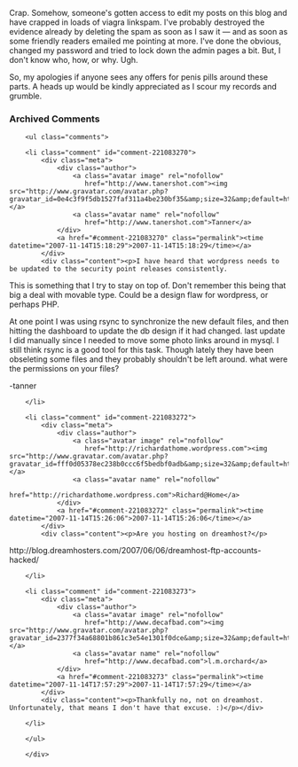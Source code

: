 Crap.  Somehow, someone's gotten access to edit my posts on this blog and have crapped in loads of viagra linkspam.  I've probably destroyed the evidence already by deleting the spam as soon as I saw it — and as soon as some friendly readers emailed me pointing at more.  I've done the obvious, changed my password and tried to lock down the admin pages a bit.  But, I don't know who, how, or why.  Ugh.

So, my apologies if anyone sees any offers for penis pills around these parts.  A heads up would be kindly appreciated as I scour my records and grumble.

<div id="comments" class="comments archived-comments">
            <h3>Archived Comments</h3>
            
        <ul class="comments">
            
        <li class="comment" id="comment-221083270">
            <div class="meta">
                <div class="author">
                    <a class="avatar image" rel="nofollow" 
                       href="http://www.tanershot.com"><img src="http://www.gravatar.com/avatar.php?gravatar_id=0e4c3f9f5db1527faf311a4be230bf35&amp;size=32&amp;default=http://mediacdn.disqus.com/1320279820/images/noavatar32.png"/></a>
                    <a class="avatar name" rel="nofollow" 
                       href="http://www.tanershot.com">Tanner</a>
                </div>
                <a href="#comment-221083270" class="permalink"><time datetime="2007-11-14T15:18:29">2007-11-14T15:18:29</time></a>
            </div>
            <div class="content"><p>I have heard that wordpress needs to be updated to the security point releases consistently. 
This is something that I try to stay on top of. Don't remember this being that big a deal with movable type. Could be a design flaw for wordpress, or perhaps PHP.</p>

<p>At one point I was using rsync to synchronize the new default files, and then hitting the dashboard to update the db design if it had changed. last update I did manually since I needed to move some photo links around in mysql. I still think rsync is a good tool for this task. Though lately they have been obseleting some files and they probably shouldn't be left around. what were the permissions on your files?</p>

<p>-tanner</p></div>
            
        </li>
    
        <li class="comment" id="comment-221083272">
            <div class="meta">
                <div class="author">
                    <a class="avatar image" rel="nofollow" 
                       href="http://richardathome.wordpress.com"><img src="http://www.gravatar.com/avatar.php?gravatar_id=fff0d05378ec238b0ccc6f5bedbf0adb&amp;size=32&amp;default=http://mediacdn.disqus.com/1320279820/images/noavatar32.png"/></a>
                    <a class="avatar name" rel="nofollow" 
                       href="http://richardathome.wordpress.com">Richard@Home</a>
                </div>
                <a href="#comment-221083272" class="permalink"><time datetime="2007-11-14T15:26:06">2007-11-14T15:26:06</time></a>
            </div>
            <div class="content"><p>Are you hosting on dreamhost?</p>

<p>http://blog.dreamhosters.com/2007/06/06/dreamhost-ftp-accounts-hacked/</p></div>
            
        </li>
    
        <li class="comment" id="comment-221083273">
            <div class="meta">
                <div class="author">
                    <a class="avatar image" rel="nofollow" 
                       href="http://www.decafbad.com"><img src="http://www.gravatar.com/avatar.php?gravatar_id=2377f34a68801b861c3e54e1301f0dce&amp;size=32&amp;default=http://mediacdn.disqus.com/1320279820/images/noavatar32.png"/></a>
                    <a class="avatar name" rel="nofollow" 
                       href="http://www.decafbad.com">l.m.orchard</a>
                </div>
                <a href="#comment-221083273" class="permalink"><time datetime="2007-11-14T17:57:29">2007-11-14T17:57:29</time></a>
            </div>
            <div class="content"><p>Thankfully no, not on dreamhost.  Unfortunately, that means I don't have that excuse. :)</p></div>
            
        </li>
    
        </ul>
    
        </div>
    